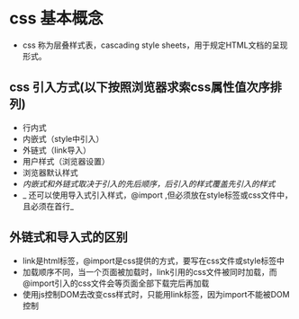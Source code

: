 # css 基本概念
* css 称为层叠样式表，cascading style sheets，用于规定HTML文档的呈现形式。

## css 引入方式(以下按照浏览器求索css属性值次序排列)
* 行内式
* 内嵌式（style中引入）
* 外链式（link导入）
* 用户样式（浏览器设置）
* 浏览器默认样式
* _内嵌式和外链式取决于引入的先后顺序，后引入的样式覆盖先引入的样式_
* _ 还可以使用导入式引入样式，@import ,但必须放在style标签或css文件中，且必须在首行_

## 外链式和导入式的区别
* link是html标签，@import是css提供的方式，要写在css文件或style标签中
* 加载顺序不同，当一个页面被加载时，link引用的css文件被同时加载，而@import引入的css文件会等页面全部下载完后再加载
* 使用js控制DOM去改变css样式时，只能用link标签，因为import不能被DOM控制  

